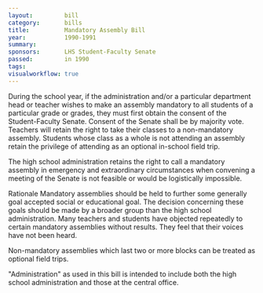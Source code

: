 ```yaml
---  
layout:         bill
category:       bills
title:          Mandatory Assembly Bill
year:           1990-1991
summary:        
sponsors:       LHS Student-Faculty Senate
passed:         in 1990
tags:           
visualworkflow: true
---
```


During the school year, if the administration and/or a particular department head or teacher wishes to make an assembly mandatory to all students of a particular grade or grades, they must first obtain the consent of the Student-Faculty Senate. Consent of the Senate shall be by majority vote. Teachers will retain the right to take their classes to a non-mandatory assembly. Students whose class as a whole is not attending an assembly retain the privilege of attending as an optional in-school field trip.

The high school administration retains the right to call a mandatory assembly in emergency and extraordinary circumstances when convening a meeting of the Senate is not feasible or would be logistically impossible.

Rationale
Mandatory assemblies should be held to further some generally goal accepted social or educational goal. The decision concerning these goals should be made by a broader group than the high school administration. Many teachers and students have objected repeatedly to certain mandatory assemblies without results. They feel that their voices have not been heard.

Non-mandatory assemblies which last two or more blocks can be treated as optional field trips.

"Administration" as used in this bill is intended to include both the high school administration and those at the central office.
